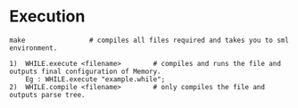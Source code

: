 # Execution
    make                # compiles all files required and takes you to sml environment.

    1)  WHILE.execute <filename>        # compiles and runs the file and outputs final configuration of Memory.
        Eg : WHILE.execute "example.while";
    2)  WHILE.compile <filename>        # only compiles the file and outputs parse tree.